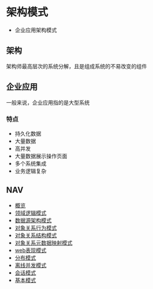 # 架构模式

- 企业应用架构模式

## 架构

架构师最高层次的系统分解，且是组成系统的不易改变的组件

## 企业应用

一般来说，企业应用指的是大型系统

### 特点

- 持久化数据
- 大量数据
- 高并发
- 大量数据展示操作页面
- 多个系统集成
- 业务逻辑复杂

## NAV

- [概览](./概览.md)
- [领域逻辑模式](./领域逻辑模式.md)
- [数据源架构模式](./数据源架构模式.md)
- [对象关系行为模式](./对象关系行为模式.md)
- [对象关系结构模式](./对象关系结构模式.md)
- [对象关系元数据映射模式](./对象关系元数据映射模式.md)
- [web表现模式](./web表现模式.md)
- [分布模式](./分布模式.md)
- [离线并发模式](./离线并发模式.md)
- [会话模式](./会话模式.md)
- [基本模式](./基本模式.md)